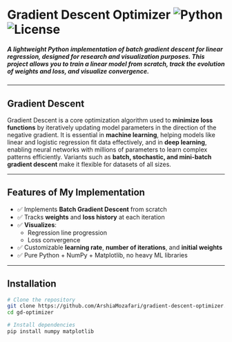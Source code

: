 # Gradient Descent Optimizer ![Python](https://img.shields.io/badge/python-3.9+-blue) ![License](https://img.shields.io/badge/license-MIT-green)

##### A lightweight Python implementation of batch gradient descent for linear regression, designed for research and visualization purposes. This project allows you to train a linear model from scratch, track the evolution of weights and loss, and visualize convergence.
---

## Gradient Descent

Gradient Descent is a core optimization algorithm used to **minimize loss functions** by iteratively updating model parameters in the direction of the negative gradient. It is essential in **machine learning**, helping models like linear and logistic regression fit data effectively, and in **deep learning**, enabling neural networks with millions of parameters to learn complex patterns efficiently. Variants such as **batch, stochastic, and mini-batch gradient descent** make it flexible for datasets of all sizes. 

---

## Features of My Implementation

- ✅ Implements **Batch Gradient Descent** from scratch  
- ✅ Tracks **weights** and **loss history** at each iteration  
- ✅ **Visualizes**:
  - Regression line progression  
  - Loss convergence  
- ✅ Customizable **learning rate**, **number of iterations**, and **initial weights**  
- ✅ Pure Python + NumPy + Matplotlib, no heavy ML libraries


---

## Installation

```bash
# Clone the repository
git clone https://github.com/ArshiaMozafari/gradient-descent-optimizer.git
cd gd-optimizer

# Install dependencies
pip install numpy matplotlib
